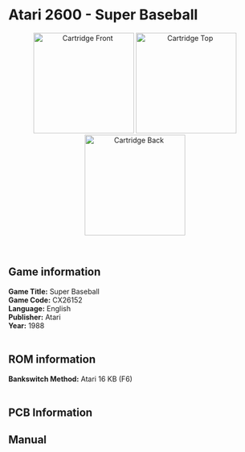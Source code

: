 # Atari 2600 - Super Baseball

<p align="center" width="100%">
	<img src="https://archive.org/download/A26_SUPER_BASEBALL_CX26152/01_LABEL_FRONT.JPG" alt="Cartridge Front" width="200"/>
	<img src="https://archive.org/download/A26_SUPER_BASEBALL_CX26152/02_LABEL_TOP.JPG" alt="Cartridge Top" width="200"/>
	<img src="https://archive.org/download/A26_SUPER_BASEBALL_CX26152/03_CARTRIDGE_BACK.JPG" alt="Cartridge Back" width="200"/>
</p> <br/>

## Game information

**Game Title:** Super Baseball <br/>
**Game Code:** CX26152 <br/>
**Language:** English <br/>
**Publisher:** Atari <br/>
**Year:** 1988 <br/>
<br/>

## ROM information

**Bankswitch Method:** Atari 16 KB (F6) <br/>
<br/>

## PCB Information


## Manual


